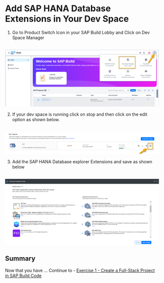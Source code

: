 # Add SAP HANA Database Extensions in Your Dev Space

1. Go to Product Switch Icon in your SAP Build Lobby and Click on Dev Space Manager

<br>![](/exercises/ex0/images/devspace.png)

2. If your dev space is running click on stop and then click on the edit option as shown below.

<br>![](/exercises/ex0/images/addplugin.png)

3. Add the SAP HANA Database explorer Extensions and save as shown below

<br>![](/exercises/ex0/images/selectplugin.png)

## Summary

Now that you have ... 
Continue to - [Exercise 1 - Create a Full-Stack Project in SAP Build Code](../ex1/README.md)
